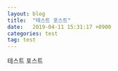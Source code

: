 ```yaml
---
layout: blog
title:  "테스트 포스트"
date:   2019-04-11 15:31:17 +0900
categories: test
tag: test
---
```

테스트 포스트
